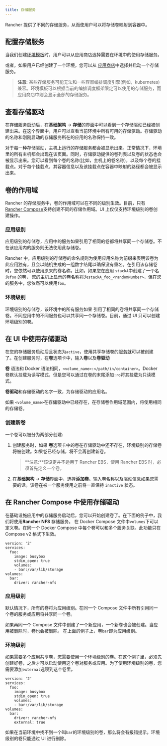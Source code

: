 ```yaml
---
title: 存储服务
---
```


Rancher 提供了不同的存储服务，从而使用户可以将存储卷映射到容器中。

## 配置存储服务

当我们创建[环境模板](/docs/rancher1/configurations/environments/#什么是环境模版)时，用户可以从应用商店选择需要在环境中的使用存储服务。

或者，如果用户已经创建了一个环境，您可以从 [应用商店](/docs/rancher1/configurations/catalog/)中选择并启动一个存储服务。

> **注意:** 某些存储服务可能无法和一些容器编排调度引擎(例如，kubernetes)兼容。环境模板可以根据当前的编排调度框架限定可以使用的存储服务，而应用商店中则会显示全部的存储服务。

## 查看存储驱动

在存储服务启动后，在**基础架构** -> **存储**的界面中可以看到一个存储驱动已经被创建出来。在这个界面中，用户可以查看当前环境中所有可用的存储驱动。存储驱动的名称和刚刚启动的存储服务所在的应用的名称保持一致。

对于每一种存储驱动，主机上运行的存储服务都会被显示出来。正常情况下，环境里的所有主机都会出现在该页面。同时，存储驱动提供的卷列表以及卷的状态也会被显示出来。您可以看到每个卷的名称(比如，主机上的卷名称)，以及每个卷的挂载点。对于每个挂载点，其容器信息以及该挂载点在容器中映射的路径都会被显示出来。

## 卷的作用域

Rancher 的存储服务中，卷的作用域可以在不同的级别生效。目前，只有[Rancher Compose](#在rancher-compose中使用存储驱动)支持创建不同的存储作用域。UI 上仅仅支持环境级别的卷创建操作。

### 应用级别

应用级别的存储卷，应用中的服务如果引用了相同的卷都将共享同一个存储卷。不在该应用内的服务则无法使用此存储卷。

Rancher 中，应用级别的存储卷的命名规则为使用应用名称为前缀来表明该卷为此应用独有，且会以随机生成的一组数字结尾以确保没有重名。在引用该存储卷时，您依然可以使用原来的卷名称。比如，如果您在应用 `stackA`中创建了一个名为`foo` 的卷， 您的主机上显示的卷名称将为`stackA_foo_<randomNumber>`，但在您的服务中，您依然可以使用`foo`。

### 环境级别

环境级别的存储卷，该环境中的所有服务如果 引用了相同的卷将共享同一个存储卷。不同应用中的不同服务也可以共享同一个存储卷。目前，通过 UI 只可以创建环境级别的卷。

## 在 UI 中使用存储驱动

在您的存储服务启动后且状态为`active`，使用共享存储卷的[服务](/docs/rancher1/infrastructure/cattle/adding-services/)就可以被创建了。在创建服务时，在**卷**选项卡中，输入**卷**以及**卷驱动**

**卷** 语法和 Docker 语法相同，`<volume_name>:</path/in/container>`。Docker 卷默认挂载为读写模式，但是您可以通过在卷的末尾添加`:ro`将其挂载为只读模式。

**卷驱动**和存储驱动的名字一致，为存储驱动的应用名。

如果 `<volume_name>`在存储驱动中已经存在，在存储卷作用域范围内，将使用相同的存储卷。

### 创建新卷

一个卷可以被分为两部分创建:

1. 创建服务时，如果 **卷**选项卡中的卷在存储驱动中还不存在，环境级别的存储卷将被创建。如果卷已经存储，将不会再创建新卷。

   > **注意:**该设定并不适用于 Rancher EBS，使用 Rancher EBS 时，必须首先定义一个卷。

2. 在**基础架构** -> **存储**界面中，选择**添加卷**。输入卷名称以及驱动信息如果您需要的话。该卷在被一个服务使用之前将一直保持 `inactive` 状态。

## 在 Rancher Compose 中使用存储驱动

在基础设施应用中的存储服务启动后，您可以开始创建卷了。在下面的例子中，我们将使用**Rancher NFS** 存储服务。
在 Docker Compose 文件中`volumes`下可以定义卷。在同一个 Docker Compose 中每个卷可以和多个服务关联。此功能只在 Compose v2 格式下生效。

```
version: '2'
services:
  foo:
    image: busybox
    stdin_open: true
    volumes:
    - bar:/var/lib/storage
volumes:
  bar:
    driver: rancher-nfs
```

### 应用级别

默认情况下，所有的卷将为应用级别。在同一个 Compose 文件中所有引用同一个卷的服务或应用将共享同一个卷。

如果再同一个 Compose 文件中创建了一个新应用，一个新卷也会被创建。当应用被删除时，卷也会被删除。
在上面的例子上，卷`bar`即为应用级别。

### 环境级别

如果需要多个应用共享卷，您需要使用一个环境级别的卷。在这个例子里，必须先创建好卷，之后才可以启动使用这个卷对服务或应用。为了使用环境级别的卷，您需要添加`external`选项到这个卷里。

```
version: '2'
services:
  foo:
    image: busybox
    stdin_open: true
    volumes:
    - bar:/var/lib/storage
volumes:
  bar:
    driver: rancher-nfs
    external: true
```

如果在当前环境中找不到一个叫`bar`的环境级别的卷，那么将会有报错提示。环境级别的卷只能通过 UI 进行删除。
